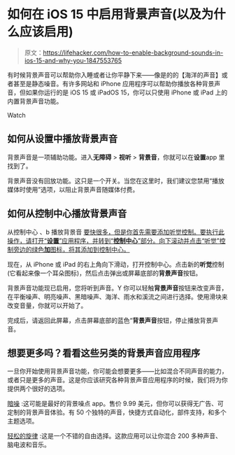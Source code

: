 # 如何在 iOS 15 中启用背景声音(以及为什么应该启用)

> 原文：<https://lifehacker.com/how-to-enable-background-sounds-in-ios-15-and-why-you-1847553765>

有时候背景声音可以帮助你入睡或者让你平静下来——像是的的【海洋的声音】或者甚至是静态噪音。有许多网站和 iPhone 应用程序可以帮助你播放各种背景声音，但如果你运行的是 iOS 15 或 iPadOS 15，你可以只使用 iPhone 或 iPad 上的内置背景声音功能。

Watch

## 如何从设置中播放背景声音

背景声音是一项辅助功能。进入**无障碍** > **视听** > **背景音**，你就可以在**设置**app 里找到了。

背景声音没有回放功能。这只是一个开关。当您在这里时，我们建议您禁用“播放媒体时使用”选项，以阻止背景声音随媒体付费。

## 如何从控制中心播放背景声音

从控制中心 、b 播放背景音 [要快很多，但是你首先需要添加听觉控制。要执行此操作，请打开“**设置**”应用程序，并转到“**控制中心**”部分。向下滚动并点击“听觉”控制旁边的绿色**加**图标，将其添加到控制中心。](https://lifehacker.com/10-useful-controls-everyone-should-add-to-their-iphone-1847257886)

现在，从 iPhone 或 iPad 的右上角向下滑动，打开控制中心。点击新的**听觉**控制(它看起来像一个耳朵图标)，然后点击弹出或屏幕底部的**背景声音**按钮。

背景声音功能现已启用，您将听到声音。Y 你可以轻触**背景声音**按钮来改变声音，在平衡噪声、明亮噪声、黑暗噪声、海洋、雨水和溪流之间进行选择。使用滑块来改变音量，你就可以开始了。

完成后，请返回此屏幕，点击屏幕底部的蓝色“**背景声音**按钮，停止播放背景声音。

## 想要更多吗？看看这些另类的背景声音应用程序

一旦你开始使用背景声音功能，你可能会想要更多——比如混合不同声音的能力，或者只是更多的声音。这是你应该研究各种背景声音应用程序的时候，我们将为你提供两个很好的选项。

[暗噪](https://apps.apple.com/app/dark-noise/id1465439395) :这可能是最好的背景噪点 app。售价 9.99 美元，但你可以获得无广告、可定制的背景声音体验。有 50 个独特的声音，快捷方式自动化，部件支持，和多个主题选项。

[轻松的旋律](https://apps.apple.com/us/app/relax-melodies-sleep-sounds/id314498713) :这是一个不错的自由选择。这款应用可以让你混合 200 多种声音、脑电波和音乐。
